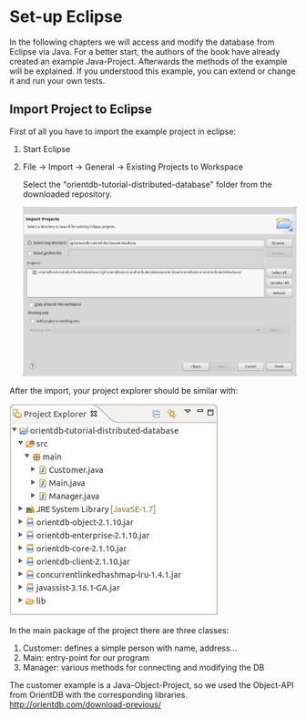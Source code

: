 # Set-up Eclipse

In the following chapters we will access and modify the database from Eclipse via Java.
For a better start, the authors of the book have already created an example Java-Project.
Afterwards the methods of the example will be explained. If you understood this example, you can extend or change it and run your own tests.

## Import Project to Eclipse

First of all you have to import the example project in eclipse:

1. Start Eclipse
1. File -> Import -> General -> Existing Projects to Workspace

    Select the "orientdb-tutorial-distributed-database" folder from the downloaded repository.
    
    ![](./images/project-import.png)

After the import, your project explorer should be similar with:

![](./images/project-explorer.png)

In the main package of the project there are three classes:
    
1. Customer:        defines a simple person with name, address...
2. Main:            entry-point for our program
3. Manager:         various methods for connecting and modifying the DB

The customer example is a Java-Object-Project, so we used the Object-API from OrientDB with the corresponding libraries.
http://orientdb.com/download-previous/
